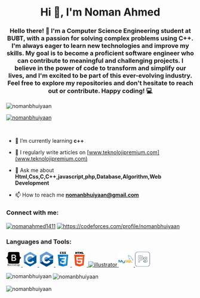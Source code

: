 <h1 align="center">Hi 👋, I'm Noman Ahmed</h1>
<h3 align="center">Hello there! 👋 I'm a Computer Science Engineering student at BUBT, with a passion for solving complex problems using C++. I'm always eager to learn new technologies and improve my skills. My goal is to become a proficient software engineer who can contribute to meaningful and challenging projects. I believe in the power of code to transform and simplify our lives, and I'm excited to be part of this ever-evolving industry. Feel free to explore my repositories and don't hesitate to reach out or contribute. Happy coding! 💻</h3>

<p align="left"> <img src="https://komarev.com/ghpvc/?username=nomanbhuiyaan&label=Profile%20views&color=0e75b6&style=flat" alt="nomanbhuiyaan" /> </p>

<p align="left"> <a href="https://github.com/ryo-ma/github-profile-trophy"><img src="https://github-profile-trophy.vercel.app/?username=nomanbhuiyaan" alt="nomanbhuiyaan" /></a> </p>

<p align="left"> <a href="https://twitter.com/" target="blank"><img src="https://img.shields.io/twitter/follow/?logo=twitter&style=for-the-badge" alt="" /></a> </p>

- 🌱 I’m currently learning **c++**

- 📝 I regularly write articles on [www.teknolojipremium.com](www.teknolojipremium.com)

- 💬 Ask me about **Html,Css,C,C++,javascript,php,Database,Algorithm,Web Development**

- 📫 How to reach me **nomanbhuiyaan@gmail.com**

<h3 align="left">Connect with me:</h3>
<p align="left">
<a href="https://fb.com/nomanahmed1411" target="blank"><img align="center" src="https://raw.githubusercontent.com/rahuldkjain/github-profile-readme-generator/master/src/images/icons/Social/facebook.svg" alt="nomanahmed1411" height="30" width="40" /></a>
<a href="https://codeforces.com/profile/https://codeforces.com/profile/nomanbhuiyaan" target="blank"><img align="center" src="https://raw.githubusercontent.com/rahuldkjain/github-profile-readme-generator/master/src/images/icons/Social/codeforces.svg" alt="https://codeforces.com/profile/nomanbhuiyaan" height="30" width="40" /></a>
</p>

<h3 align="left">Languages and Tools:</h3>
<p align="left"> <a href="https://getbootstrap.com" target="_blank" rel="noreferrer"> <img src="https://raw.githubusercontent.com/devicons/devicon/master/icons/bootstrap/bootstrap-plain-wordmark.svg" alt="bootstrap" width="40" height="40"/> </a> <a href="https://www.cprogramming.com/" target="_blank" rel="noreferrer"> <img src="https://raw.githubusercontent.com/devicons/devicon/master/icons/c/c-original.svg" alt="c" width="40" height="40"/> </a> <a href="https://www.w3schools.com/cpp/" target="_blank" rel="noreferrer"> <img src="https://raw.githubusercontent.com/devicons/devicon/master/icons/cplusplus/cplusplus-original.svg" alt="cplusplus" width="40" height="40"/> </a> <a href="https://www.w3schools.com/css/" target="_blank" rel="noreferrer"> <img src="https://raw.githubusercontent.com/devicons/devicon/master/icons/css3/css3-original-wordmark.svg" alt="css3" width="40" height="40"/> </a> <a href="https://www.w3.org/html/" target="_blank" rel="noreferrer"> <img src="https://raw.githubusercontent.com/devicons/devicon/master/icons/html5/html5-original-wordmark.svg" alt="html5" width="40" height="40"/> </a> <a href="https://www.adobe.com/in/products/illustrator.html" target="_blank" rel="noreferrer"> <img src="https://www.vectorlogo.zone/logos/adobe_illustrator/adobe_illustrator-icon.svg" alt="illustrator" width="40" height="40"/> </a> <a href="https://www.mysql.com/" target="_blank" rel="noreferrer"> <img src="https://raw.githubusercontent.com/devicons/devicon/master/icons/mysql/mysql-original-wordmark.svg" alt="mysql" width="40" height="40"/> </a> <a href="https://www.photoshop.com/en" target="_blank" rel="noreferrer"> <img src="https://raw.githubusercontent.com/devicons/devicon/master/icons/photoshop/photoshop-line.svg" alt="photoshop" width="40" height="40"/> </a> </p>

<p><img align="left" src="https://github-readme-stats.vercel.app/api/top-langs?username=nomanbhuiyaan&show_icons=true&locale=en&layout=compact" alt="nomanbhuiyaan" /></p>

<p>&nbsp;<img align="center" src="https://github-readme-stats.vercel.app/api?username=nomanbhuiyaan&show_icons=true&locale=en" alt="nomanbhuiyaan" /></p>

<p><img align="center" src="https://github-readme-streak-stats.herokuapp.com/?user=nomanbhuiyaan&" alt="nomanbhuiyaan" /></p>
